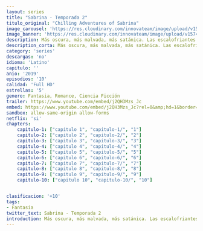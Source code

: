 ```yaml
---
layout: series
title: "Sabrina - Temporada 2"
titulo_original: "Chilling Adventures of Sabrina"
image_carousel: 'https://res.cloudinary.com/innovateam/image/upload/v1574546956/sabrina2-min_nv3ykp.jpg'
image_banner: 'https://res.cloudinary.com/innovateam/image/upload/v1574546957/sddefault-min_rrecn2.jpg'
description: Más oscura, más malvada, más satánica. Las escalofriantes aventuras de Sabrina no decepcionan a sus fans en los nuevos episodios que forman su segunda temporada.
description_corta: Más oscura, más malvada, más satánica. Las escalofriantes aventuras de Sabrina no decepcionan a sus fans en los nuevos episodios que forman su segunda temporada.
category: 'series'
descargas: 'no'
idioma: 'Latino'
capitulo: ''
anio: '2019'
episodios: '10'
calidad: 'Full HD'
estrellas: '5'
genero: Fantasia, Romance, Ciencia Ficción
trailer: https://www.youtube.com/embed/j2QH3Mzs_Jc
embed: https://www.youtube.com/embed/j2QH3Mzs_Jc?rel=0&amp;hd=1&border=0&wmode=opaque&enablejsapi=1&modestbranding=1&controls=1&showinfo=1
sandbox: allow-same-origin allow-forms 
netflix: 'si'
chapters:
    capitulo-1: ["capitulo 1", "capitulo-1/", "1"]
    capitulo-2: ["capitulo 2", "capitulo-2/", "2"]
    capitulo-3: ["capitulo 3", "capitulo-3/", "3"]
    capitulo-4: ["capitulo 4", "capitulo-4/", "4"]
    capitulo-5: ["capitulo 5", "capitulo-5/", "5"]
    capitulo-6: ["capitulo 6", "capitulo-6/", "6"]
    capitulo-7: ["capitulo 7", "capitulo-7/", "7"]
    capitulo-8: ["capitulo 8", "capitulo-8/", "8"]
    capitulo-9: ["capitulo 9", "capitulo-9/", "9"]
    capitulo-10: ["capitulo 10", "capitulo-10/", "10"]


clasificacion: '+10'
tags:
- Fantasia
twitter_text: Sabrina - Temporada 2
introduction: Más oscura, más malvada, más satánica. Las escalofriantes aventuras de Sabrina no decepcionan a sus fans en los nuevos episodios que forman su segunda temporada.
---
```












